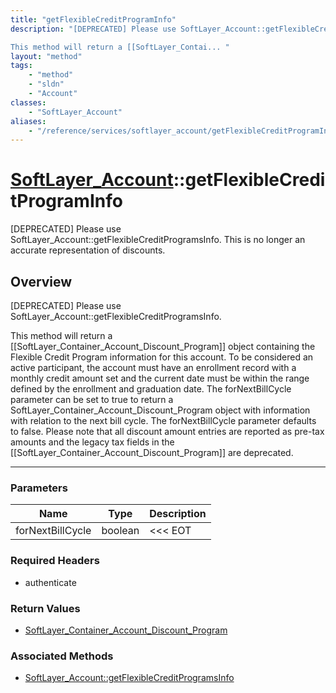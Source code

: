 ```yaml
---
title: "getFlexibleCreditProgramInfo"
description: "[DEPRECATED] Please use SoftLayer_Account::getFlexibleCreditProgramsInfo. 

This method will return a [[SoftLayer_Contai... "
layout: "method"
tags:
    - "method"
    - "sldn"
    - "Account"
classes:
    - "SoftLayer_Account"
aliases:
    - "/reference/services/softlayer_account/getFlexibleCreditProgramInfo"
---
```

# [SoftLayer_Account](/reference/services/SoftLayer_Account)::getFlexibleCreditProgramInfo

[DEPRECATED] Please use SoftLayer_Account::getFlexibleCreditProgramsInfo. This is no longer an accurate representation of discounts. 


## Overview 
[DEPRECATED] Please use SoftLayer_Account::getFlexibleCreditProgramsInfo. 

This method will return a [[SoftLayer_Container_Account_Discount_Program]] object containing the Flexible Credit Program information for this account. To be considered an active participant, the account must have an enrollment record with a monthly credit amount set and the current date must be within the range defined by the enrollment and graduation date. The forNextBillCycle parameter can be set to true to return a SoftLayer_Container_Account_Discount_Program object with information with relation to the next bill cycle. The forNextBillCycle parameter defaults to false. Please note that all discount amount entries are reported as pre-tax amounts and the legacy tax fields in the [[SoftLayer_Container_Account_Discount_Program]] are deprecated. 

-----

### Parameters 
|Name | Type | Description |
| --- | --- | --- |
|forNextBillCycle| boolean| <<< EOT|


### Required Headers
* authenticate


### Return Values
* <a href='/reference/datatypes/SoftLayer_Container_Account_Discount_Program'>SoftLayer_Container_Account_Discount_Program </a>


### Associated Methods

*  [SoftLayer_Account::getFlexibleCreditProgramsInfo](/reference/services/SoftLayer_Account/getFlexibleCreditProgramsInfo )




